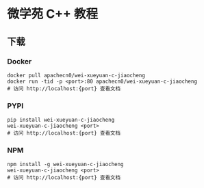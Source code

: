 # 微学苑 C++ 教程

## 下载

### Docker

```
docker pull apachecn0/wei-xueyuan-c-jiaocheng
docker run -tid -p <port>:80 apachecn0/wei-xueyuan-c-jiaocheng
# 访问 http://localhost:{port} 查看文档
```

### PYPI

```
pip install wei-xueyuan-c-jiaocheng
wei-xueyuan-c-jiaocheng <port>
# 访问 http://localhost:{port} 查看文档
```

### NPM

```
npm install -g wei-xueyuan-c-jiaocheng
wei-xueyuan-c-jiaocheng <port>
# 访问 http://localhost:{port} 查看文档
```